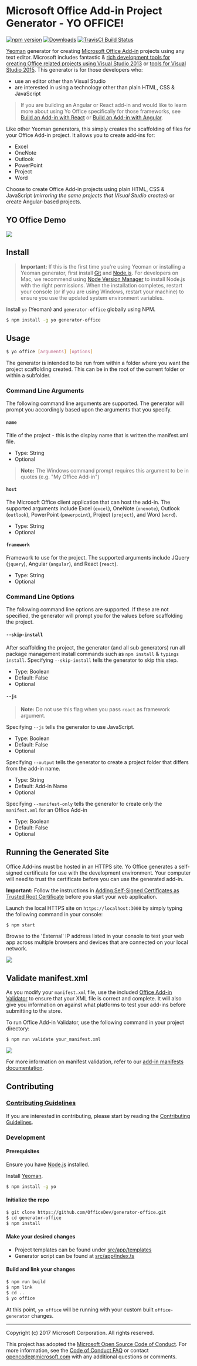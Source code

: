 # Microsoft Office Add-in Project Generator - YO OFFICE!

[![npm version](https://badge.fury.io/js/generator-office.svg)](http://badge.fury.io/js/generator-office)
[![Downloads](http://img.shields.io/npm/dm/generator-office.svg)](https://npmjs.org/package/generator-office)
[![TravisCI Build Status](https://travis-ci.org/OfficeDev/generator-office.svg)](https://travis-ci.org/OfficeDev/generator-office)

[Yeoman](http://yeoman.io) generator for creating [Microsoft Office Add-in](https://docs.microsoft.com/en-us/office/dev/add-ins/) projects using any text editor. Microsoft includes fantastic & [rich development tools for creating Office related projects using Visual Studio 2013](http://aka.ms/OfficeDevToolsForVS2013) or [tools for Visual Studio 2015](http://aka.ms/OfficeDevToolsForVS2015). This generator is for those developers who:

- use an editor other than Visual Studio
- are interested in using a technology other than plain HTML, CSS & JavaScript

> If you are building an Angular or React add-in and would like to learn more about using Yo Office specifically for those frameworks, see [Build an Add-in with React](https://docs.microsoft.com/en-us/office/dev/add-ins/excel/excel-add-ins-get-started-react) or [Build an Add-in with Angular](https://docs.microsoft.com/en-us/office/dev/add-ins/excel/excel-add-ins-get-started-angular).

Like other Yeoman generators, this simply creates the scaffolding of files for your Office Add-in project. It allows you to create add-ins for:

- Excel
- OneNote
- Outlook
- PowerPoint
- Project
- Word

Choose to create Office Add-in projects using plain HTML, CSS & JavaScript (*mirroring the same projects that Visual Studio creates*) or create Angular-based projects.

## YO Office Demo
![](src/docs/assets/gettingstarted-slow.gif)

## Install

> **Important:** If this is the first time you're using Yeoman or installing a Yeoman generator, first install [Git](https://git-scm.com/download) and [Node.js](https://nodejs.org). For developers on Mac, we recommend using [Node Version Manager](https://github.com/creationix/nvm) to install Node.js with the right permissions. When the installation completes, restart your console (or if you are using Windows, restart your machine) to ensure you use the updated system environment variables.

Install `yo` (Yeoman) and `generator-office` globally using NPM.

```bash
$ npm install -g yo generator-office
```

## Usage

```bash
$ yo office [arguments] [options]
```

The generator is intended to be run from within a folder where you want the project scaffolding created. This can be in the root of the current folder or within a subfolder.

### Command Line Arguments
The following command line arguments are supported. The generator will prompt you accordingly based upon the arguments that you specify.

#### `name`
Title of the project - this is the display name that is written the manifest.xml file.
  - Type: String
  - Optional
 
>**Note:** The Windows command prompt requires this argument to be in quotes (e.g. "My Office Add-in")

#### `host`
The Microsoft Office client application that can host the add-in. The supported arguments include Excel (`excel`), OneNote (`onenote`), Outlook (`outlook`), PowerPoint (`powerpoint`), Project (`project`), and Word (`word`).
  - Type: String
  - Optional

#### `framework`
Framework to use for the project. The supported arguments include JQuery (`jquery`), Angular (`angular`), and React (`react`). 
  - Type: String
  - Optional

### Command Line Options
The following command line options are supported. If these are not specified, the generator will prompt you for the values before scaffolding the project.

#### `--skip-install`

After scaffolding the project, the generator (and all sub generators) run all package management install commands such as `npm install` & `typings install`. Specifying `--skip-install` tells the generator to skip this step.

  - Type: Boolean
  - Default: False
  - Optional

#### `--js`
>**Note:** Do not use this flag when you pass `react` as framework argument.

Specifying `--js` tells the generator to use JavaScript.

  - Type: Boolean
  - Default: False
  - Optional

  Specifying `--output` tells the generator to create a project folder that differs from the add-in name.

  - Type: String
  - Default: Add-in Name
  - Optional

  Specifying `--manifest-only` tells the generator to create only the `manifest.xml` for an Office Add-in

  - Type: Boolean
  - Default: False
  - Optional

## Running the Generated Site

Office Add-ins must be hosted in an HTTPS site. Yo Office generates a self-signed certificate for use with the development environment. Your computer will need to trust the certificate before you can use the generated add-in.

**Important:** Follow the instructions in [Adding Self-Signed Certificates as Trusted Root Certificate](src/docs/ssl.md) before you start your web application.
  		  
Launch the local HTTPS site on `https://localhost:3000` by simply typing the following command in your console:

```bash
$ npm start
```

Browse to the 'External' IP address listed in your console to test your web app across multiple browsers and devices that are connected on your local network.

![](src/docs/assets/browsersync.gif)

## Validate manifest.xml

As you modify your `manifest.xml` file, use the included [Office Add-in Validator](https://github.com/OfficeDev/office-addin-validator) to ensure that your XML file is correct and complete. It will also give you information on against what platforms to test your add-ins before submitting to the store.

To run Office Add-in Validator, use the following command in your project directory:
```bash
$ npm run validate your_manifest.xml
```
![](src/docs/assets/validator.gif)

For more information on manifest validation, refer to our [add-in manifests documentation](https://docs.microsoft.com/en-us/office/dev/add-ins/develop/add-in-manifests).

## Contributing

### [Contributing Guidelines](CONTRIBUTING.md)

If you are interested in contributing, please start by reading the [Contributing Guidelines](CONTRIBUTING.md).

### Development

#### Prerequisites

Ensure you have [Node.js](https://nodejs.org/en/) installed.

Install [Yeoman](http://yeoman.io/).
```bash
$ npm install -g yo
```

#### Initialize the repo

```bash
$ git clone https://github.com/OfficeDev/generator-office.git
$ cd generator-office
$ npm install
```

#### Make your desired changes

  - Project templates can be found under [src/app/templates](src/app/templates/)
  - Generator script can be found at [src/app/index.ts](src/app/index.ts)

#### Build and link your changes

```bash
$ npm run build
$ npm link
$ cd ..
$ yo office
```

At this point, `yo office` will be running with your custom built `office-generator` changes.

---

Copyright (c) 2017 Microsoft Corporation. All rights reserved.


This project has adopted the [Microsoft Open Source Code of Conduct](https://opensource.microsoft.com/codeofconduct/). For more information, see the [Code of Conduct FAQ](https://opensource.microsoft.com/codeofconduct/faq/) or contact [opencode@microsoft.com](mailto:opencode@microsoft.com) with any additional questions or comments.
